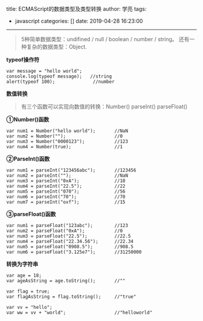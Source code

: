 title: ECMAScript的数据类型及类型转换
author: 学亮
tags:
  - javascript
categories: []
date: 2019-04-28 16:23:00
---
>5种简单数据类型：undifined / null / boolean / number / string。
>还有一种复杂的数据类型：Object.

**typeof操作符**

```
var message = "hello world";
console.log(typeof message);   //string
alert(typeof 100);				//number
```

**数值转换**

> 有三个函数可以实现向数值的转换：Number()  parseInt()  parseFloat()

**①Number()函数**

```
var num1 = Number("hello world");		//NaN
var num2 = Number("");					//0
var num3 = Number("0000123");			//123
var num4 = Number(true);				//1
```

**②ParseInt()函数**

```
var num1 = parseInt("123456abc");		//123456
var num2 = parseInt("");				//NaN
var num3 = parseInt("0xA");				//10
var num4 = parseInt("22.5");			//22
var num5 = parseInt("070");				//56
var num6 = parseInt("70");				//70
var num7 = parseInt("oxf");				//15
```

**③parseFloat()函数**

```
var num1 = parseFloat("123abc");		//123
var num2 = parseFloat("0xA");			//0
var num3 = parseFloat("22.5");			//22.5
var num4 = parseFloat("22.34.56");		//22.34
var num5 = parseFloat("0908.5");		//908.5
var num6 = parseFloat("3.125e7");		//31250000
```

**转换为字符串**

```
var age = 18;
var ageAsString = age.toString();		//""

var flag = true;
var flagAsString = flag.toString();		//"true"

var vv = "hello";
var ww = vv + "world";					//"helloworld"
```



